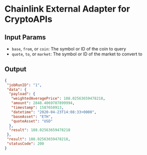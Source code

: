 # Chainlink External Adapter for CryptoAPIs

## Input Params

- `base`, `from`, or `coin`: The symbol or ID of the coin to query
- `quote`, `to`, or `market`: The symbol or ID of the market to convert to

## Output

```json
{
 "jobRunID": "1",
 "data": {
  "payload": {
   "weightedAveragePrice": 188.02563659478218,
   "amount": 2848.4069787899994,
   "timestamp": 1587650913,
   "datetime": "2020-04-23T14:08:33+0000",
   "baseAsset": "ETH",
   "quoteAsset": "USD"
  },
  "result": 188.02563659478218
 },
 "result": 188.02563659478218,
 "statusCode": 200
}
```
